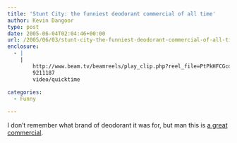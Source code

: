 ```yaml
---
title: 'Stunt City: the funniest deodorant commercial of all time'
author: Kevin Dangoor
type: post
date: 2005-06-04T02:04:46+00:00
url: /2005/06/03/stunt-city-the-funniest-deodorant-commercial-of-all-time/
enclosure:
  - |
    |
        http://www.beam.tv/beamreels/play_clip.php?reel_file=PtPkHFCGcd&action=open
        9211187
        video/quicktime
        
categories:
  - Funny

---
```

I don&#8217;t remember what brand of deodorant it was for, but man this is [a great commercial][1].

 [1]: http://www.beam.tv/beamreels/play_clip.php?reel_file=PtPkHFCGcd&action=open